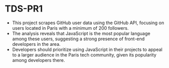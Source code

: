 # TDS-PR1

- This project scrapes GitHub user data using the GitHub API, focusing on users located in Paris with a minimum of 200 followers.
- The analysis reveals that JavaScript is the most popular language among these users, suggesting a strong presence of front-end developers in the area.
- Developers should prioritize using JavaScript in their projects to appeal to a larger audience in the Paris tech community, given its popularity among developers there.
